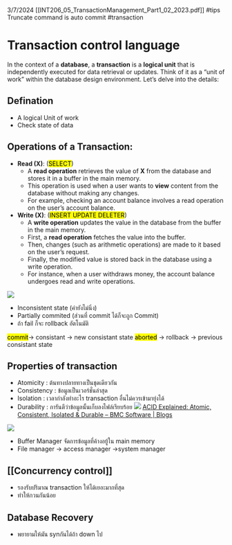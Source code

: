 3/7/2024
[[INT206_05_TransactionManagement_Part1_02_2023.pdf]]
#tips
Truncate command is auto commit
#transaction
# Transaction control language
In the context of a **database**, a **transaction** is a **logical unit** that is independently executed for data retrieval or updates. Think of it as a “unit of work” within the database design environment. Let’s delve into the details:

## Defination
- A logical Unit of work
- Check state of data

## **Operations of a Transaction**:

- **Read (X)**: (<mark class="hltr-yellow">SELECT</mark>)
    - A **read operation** retrieves the value of **X** from the database and stores it in a buffer in the main memory.
    - This operation is used when a user wants to **view** content from the database without making any changes.
    - For example, checking an account balance involves a read operation on the user’s account balance.
- **Write (X)**: (<mark class="hltr-yellow">INSERT UPDATE DELETER</mark>)
    - A **write operation** updates the value in the database from the buffer in the main memory.
    - First, a **read operation** fetches the value into the buffer.
    - Then, changes (such as arithmetic operations) are made to it based on the user’s request.
    - Finally, the modified value is stored back in the database using a write operation.
    - For instance, when a user withdraws money, the account balance undergoes read and write operations.

![](https://i.imgur.com/3ctHvQZ.png)
- Inconsistent state (ค่ายังไม่นิ่ง)
- Partially commited (ส่วนที่ commit ได้ก็จะถูก Commit)
- ถ้า fail ก็จะ rollback อัตโนมัติ

<mark class="hltr-yellow">commit</mark>-> consistant -> new consistant state
<mark class="hltr-yellow">aborted</mark> -> rollback -> previous consistant state

## Properties of transaction 
- Atomicity : ต้นทางปลายทางเป็นชุดเดียวกัน
- Consistency : ข้อมูลเป็นเวอร์ชั่นล่าสุด
- Isolation : เวลากําลังทําอะไร transaction อื่นไม่ควรเข้ามายุ่งได้
- Durability : การันตีว่าข้อมูลนั้นเก็บลงไฟล์เรียบร้อย
![](https://i.imgur.com/pEHDVHw.png)
[ACID Explained: Atomic, Consistent, Isolated & Durable – BMC Software | Blogs](https://www.bmc.com/blogs/acid-atomic-consistent-isolated-durable/)

![](https://i.imgur.com/csbEQip.png)
- Buffer Manager จัดการข้อมูลที่ค้างอยู้ใน main memory 
- File manager -> access manager ->system manager


## [[Concurrency control]]
- รองรับปริมาณ transaction ให้ได้เยอะมากที่สุด
- ทําให้กวนกันน้อย
## Database Recovery
- พยายามให้มัน synกันได้ถ้า down ไป


